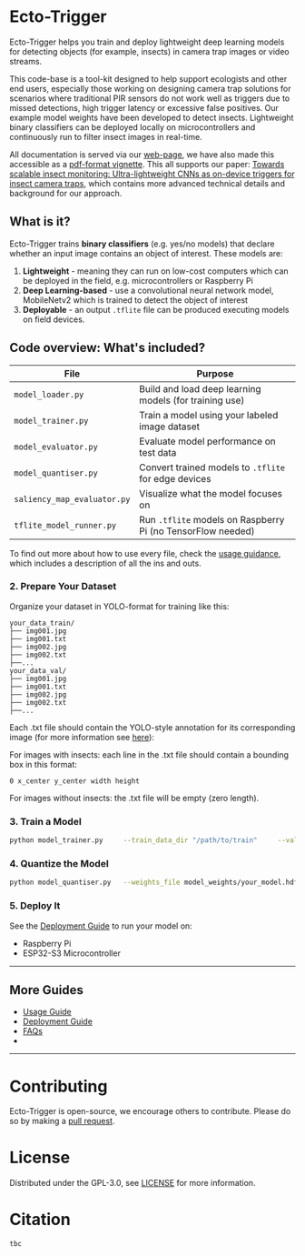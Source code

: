 # Ecto-Trigger
Ecto-Trigger helps you train and deploy lightweight deep learning models for detecting objects (for example, insects) in camera trap images or video streams. 

This code-base is a tool-kit designed to help support ecologists and other end users, especially those working on designing camera trap solutions for scenarios where traditional PIR sensors do not work well as triggers due to missed detections, high trigger latency or excessive false positives. Our example model weights have been developed to detect insects. Lightweight binary classifiers can be deployed locally on microcontrollers and continuously run to filter insect images in real-time. 

All documentation is served via our [web-page](www.google.com), we have also made this accessible as a [pdf-format vignette](www.google.com). This all supports our paper: [Towards scalable insect monitoring: Ultra-lightweight CNNs as on-device triggers for insect camera traps](www.google.com), which contains more advanced technical details and background for our approach. 

## What is it? 

Ecto-Trigger trains **binary classifiers** (e.g. yes/no models) that declare whether an input image contains an object of interest. These models are:
1. **Lightweight** - meaning they can run on low-cost computers which can be deployed in the field, e.g. microcontrollers or Raspberry Pi
2. **Deep Learning-based** - use a convolutional neural network model, MobileNetv2 which is trained to detect the object of interest
3. **Deployable** - an output `.tflite` file can be produced executing models on field devices. 

## Code overview: What's included? 

| File | Purpose |
|------|---------|
| `model_loader.py` | Build and load deep learning models (for training use) |
| `model_trainer.py` | Train a model using your labeled image dataset |
| `model_evaluator.py` | Evaluate model performance on test data |
| `model_quantiser.py` | Convert trained models to `.tflite` for edge devices |
| `saliency_map_evaluator.py` | Visualize what the model focuses on |
| `tflite_model_runner.py` | Run `.tflite` models on Raspberry Pi (no TensorFlow needed) |

To find out more about how to use every file, check the [usage guidance](guides/usage.md), which includes a description of all the ins and outs. 


### 2. Prepare Your Dataset

Organize your dataset in YOLO-format for training like this:

```
your_data_train/
├── img001.jpg
├── img001.txt
├── img002.jpg
├── img002.txt
├──...
your_data_val/
├── img001.jpg
├── img001.txt
├── img002.jpg
├── img002.txt
├──...
```
Each .txt file should contain the YOLO-style annotation for its corresponding image (for more information see [here](https://roboflow.com/formats/yolo-darknet-txt)):

For images with insects: each line in the .txt file should contain a bounding box in this format:
```
0 x_center y_center width height
```

For images without insects: the .txt file will be empty (zero length).

### 3. Train a Model

```bash
python model_trainer.py     --train_data_dir "/path/to/train"     --val_data_dir "/path/to/val"     --batch_size 16     --input_shape "(120, 160, 3)"     --alpha 0.35     --epochs 20     --log_dir "logs"
```

### 4. Quantize the Model

```bash
python model_quantiser.py   --weights_file model_weights/your_model.hdf5   --representative_dataset /path/to/sample_data   --representative_example_nr 100   --output model_weights/your_model.tflite
```

### 5. Deploy It

See the [Deployment Guide](guides/deployment.md) to run your model on:

- Raspberry Pi
- ESP32-S3 Microcontroller

---

## More Guides

- [Usage Guide](guides/usage.md)
- [Deployment Guide](guides/deployment.md)
- [FAQs](guides/faqs.md)
- 

---



# Contributing

Ecto-Trigger is open-source, we encourage others to contribute. Please do so by making a [pull request](https://github.com/ross-jg/ecto-trigger/pulls). 

# License 

Distributed under the GPL-3.0, see [LICENSE](LICENSE) for more information.

# Citation
```
tbc
```



